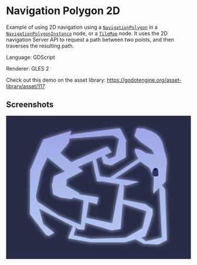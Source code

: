 # Navigation Polygon 2D

Example of using 2D navigation using a
[`NavigationPolygon`](https://docs.godotengine.org/en/latest/classes/class_navigationpolygon.html)
in a [`NavigationPolygonInstance`](https://docs.godotengine.org/en/latest/classes/class_navigationpolygoninstance.html) node,
or a [`TileMap`](https://docs.godotengine.org/en/stable/classes/class_tilemap.html) node.
It uses the 2D navigation Server API to request a path between two points,
and then traverses the resulting path.

Language: GDScript

Renderer: GLES 2

Check out this demo on the asset library: https://godotengine.org/asset-library/asset/117

## Screenshots

![Screenshot](screenshots/navigation.png)
